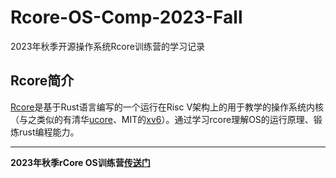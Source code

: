 # Rcore-OS-Comp-2023-Fall
2023年秋季开源操作系统Rcore训练营的学习记录

## Rcore简介

[Rcore](https://github.com/rcore-os)是基于Rust语言编写的一个运行在Risc V架构上的用于教学的操作系统内核（与之类似的有清华[ucore](https://github.com/kiukotsu/ucore)、MIT的[xv6](https://github.com/mit-pdos/xv6-public)）。通过学习rcore理解OS的运行原理、锻炼rust编程能力。

***
**2023年秋季rCore OS训练营[传送门](https://github.com/LearningOS/rust-based-os-comp2023/blob/main/2023-autumn-scheduling-1.md )**